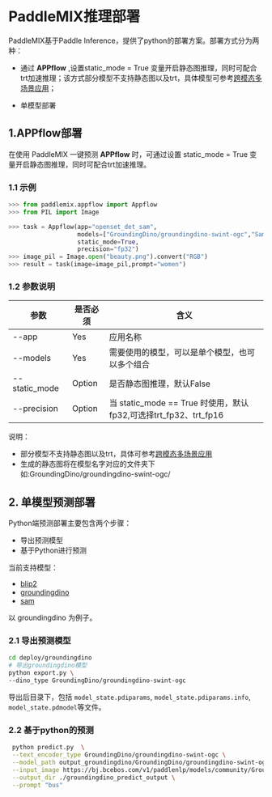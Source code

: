 # PaddleMIX推理部署

PaddleMIX基于Paddle Inference，提供了python的部署方案。部署方式分为两种：
- 通过 **APPflow** ,设置static_mode = True 变量开启静态图推理，同时可配合trt加速推理；该方式部分模型不支持静态图以及trt，具体模型可参考[跨模态多场景应用](../applications/README.md/#跨模态多场景应用)；

- 单模型部署


## 1.APPflow部署

在使用 PaddleMIX 一键预测 **APPflow** 时，可通过设置 static_mode = True 变量开启静态图推理，同时可配合trt加速推理。

### 1.1 示例

```python
>>> from paddlemix.appflow import Appflow
>>> from PIL import Image

>>> task = Appflow(app="openset_det_sam",
                   models=["GroundingDino/groundingdino-swint-ogc","Sam/SamVitH-1024"],
                   static_mode=True,
                   precision="fp32")
>>> image_pil = Image.open("beauty.png").convert("RGB")
>>> result = task(image=image_pil,prompt="women")
```

### 1.2 参数说明
| 参数 | 是否必须| 含义                                                                                          |
|-------|-------|---------------------------------------------------------------------------------------------|
| --app | Yes| 应用名称                                                                                   |
| --models | Yes | 需要使用的模型，可以是单个模型，也可以多个组合                                                                                     |
| --static_mode  | Option | 是否静态图推理，默认False                                                                                 |
| --precision | Option | 当 static_mode == True 时使用，默认fp32,可选择trt_fp32、trt_fp16                                                                                    |

说明：
- 部分模型不支持静态图以及trt，具体可参考[跨模态多场景应用](../applications/README.md)
- 生成的静态图将在模型名字对应的文件夹下 如:GroundingDino/groundingdino-swint-ogc/


## 2. 单模型预测部署

Python端预测部署主要包含两个步骤：
- 导出预测模型
- 基于Python进行预测

当前支持模型：
- [blip2](./blip2/README.md)
- [groundingdino](./groundingdino/README.md)
- [sam](./sam/README.md)

以 groundingdino 为例子。

### 2.1 导出预测模型

```bash
cd deploy/groundingdino
# 导出groundingdino模型
python export.py \
--dino_type GroundingDino/groundingdino-swint-ogc
```
导出后目录下，包括 `model_state.pdiparams`,  `model_state.pdiparams.info`, `model_state.pdmodel`等文件。

### 2.2 基于python的预测

```bash
 python predict.py  \
 --text_encoder_type GroundingDino/groundingdino-swint-ogc \
 --model_path output_groundingdino/GroundingDino/groundingdino-swint-ogc \
 --input_image https://bj.bcebos.com/v1/paddlenlp/models/community/GroundingDino/000000004505.jpg \
 --output_dir ./groundingdino_predict_output \
 --prompt "bus"

```
